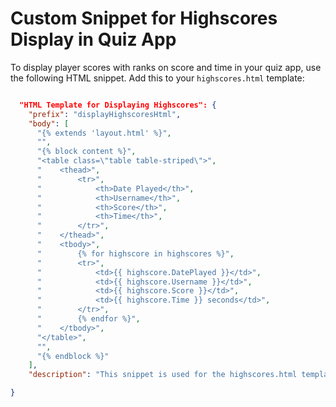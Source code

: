 # Custom Snippet for Highscores Display in Quiz App

To display player scores with ranks on score and time in your quiz app, use the following HTML snippet. Add this to your `highscores.html` template:

```json

  "HTML Template for Displaying Highscores": {
    "prefix": "displayHighscoresHtml",
    "body": [
      "{% extends 'layout.html' %}",
      "",
      "{% block content %}",
      "<table class=\"table table-striped\">",
      "    <thead>",
      "        <tr>",
      "            <th>Date Played</th>",
      "            <th>Username</th>",
      "            <th>Score</th>",
      "            <th>Time</th>",
      "        </tr>",
      "    </thead>",
      "    <tbody>",
      "        {% for highscore in highscores %}",
      "        <tr>",
      "            <td>{{ highscore.DatePlayed }}</td>",
      "            <td>{{ highscore.Username }}</td>",
      "            <td>{{ highscore.Score }}</td>",
      "            <td>{{ highscore.Time }} seconds</td>",
      "        </tr>",
      "        {% endfor %}",
      "    </tbody>",
      "</table>",
      "",
      "{% endblock %}"
    ],
    "description": "This snippet is used for the highscores.html template in the quiz app, displaying a table of player scores, including date played, username, score, and time."

}
